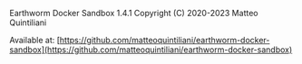 Earthworm Docker Sandbox 1.4.1 Copyright (C) 2020-2023  Matteo Quintiliani

Available at: [https://github.com/matteoquintiliani/earthworm-docker-sandbox](https://github.com/matteoquintiliani/earthworm-docker-sandbox)

